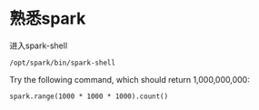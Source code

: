 # 熟悉spark

进入spark-shell
```
/opt/spark/bin/spark-shell
```

Try the following command, which should return 1,000,000,000:
```
spark.range(1000 * 1000 * 1000).count()
```